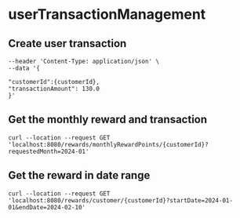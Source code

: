 # userTransactionManagement

## Create user transaction
```curl --location --request POST 'localhost:8080/rewards/recordTransaction' \
--header 'Content-Type: application/json' \
--data '{

"customerId":{customerId},
"transactionAmount": 130.0
}'
```
## Get the monthly reward and transaction
```
curl --location --request GET 'localhost:8080/rewards/monthlyRewardPoints/{customerId}?requestedMonth=2024-01'
```

## Get the reward in date range

```
curl --location --request GET 'localhost:8080/rewards/customer/{customerId}?startDate=2024-01-01&endDate=2024-02-10'
```

